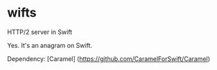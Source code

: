 # wifts
HTTP/2 server in Swift

Yes. It's an anagram on Swift.

Dependency:
[Caramel] (https://github.com/CaramelForSwift/Caramel)
